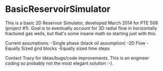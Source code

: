 BasicReservoirSimulator
=======================

This is a basic 2D Reservoir Simulator, developed March 2014 for PTE 508 (project #1). Goal is to eventually account for 3D radial flow in horizontally fractured gas wells, but that's some insane math so starting just with this.

Current assumptions:
-Single phase (black oil assumption)
-2D Flow
-Equally Sized grid blocks
-Equally sized time steps

Contact Tracy for ideas/bugs/code improvements. This is an engineer coding so probably not the most elegant solution :-).
